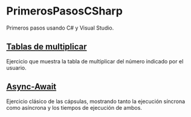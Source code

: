 # PrimerosPasosCSharp
Primeros pasos usando C# y Visual Studio.

## [Tablas de multiplicar](TablasDeMultiplicar)

Ejercicio que muestra la tabla de multiplicar del número indicado por el usuario.

## [Async-Await](AsyncAwait)

Ejercicio clásico de las cápsulas, mostrando tanto la ejecución síncrona como asíncrona y los tiempos de ejecución de ambos.

